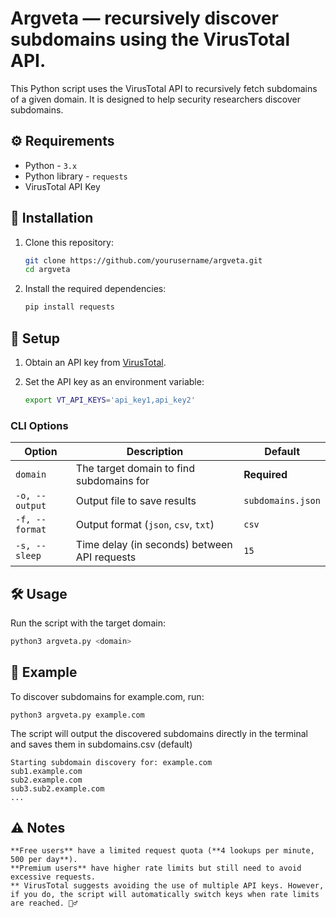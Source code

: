 # Argveta — recursively discover subdomains using the VirusTotal API.

This Python script uses the VirusTotal API to recursively fetch subdomains of a given domain. It is designed to help security researchers discover subdomains.

## ⚙️ Requirements

- Python - `3.x`
- Python library - `requests`
- VirusTotal API Key

## 🚀 Installation

1. Clone this repository:

    ```bash
    git clone https://github.com/yourusername/argveta.git
    cd argveta
    ```

2. Install the required dependencies:

    ```bash
    pip install requests
    ```

## 🔑 Setup

1. Obtain an API key from [VirusTotal](https://www.virustotal.com/).
2. Set the API key as an environment variable:

    ```bash
    export VT_API_KEYS='api_key1,api_key2'
    ```

### **CLI Options**
| Option        | Description                                   | Default          |
|--------------|-----------------------------------------------|------------------|
| `domain`     | The target domain to find subdomains for     | **Required**     |
| `-o, --output` | Output file to save results                 | `subdomains.json` |
| `-f, --format` | Output format (`json`, `csv`, `txt`)        | `csv`            |
| `-s, --sleep`  | Time delay (in seconds) between API requests | `15`             |

## 🛠️ Usage

Run the script with the target domain:

```bash
python3 argveta.py <domain>
```


## 🧪 Example

To discover subdomains for example.com, run:

  ```
  python3 argveta.py example.com
  ```

The script will output the discovered subdomains directly in the terminal and saves them in subdomains.csv (default)

  ```
  Starting subdomain discovery for: example.com
  sub1.example.com
  sub2.example.com
  sub3.sub2.example.com
  ...
  ```

## ⚠️ Notes
```
**Free users** have a limited request quota (**4 lookups per minute, 500 per day**).  
**Premium users** have higher rate limits but still need to avoid excessive requests.
** VirusTotal suggests avoiding the use of multiple API keys. However, if you do, the script will automatically switch keys when rate limits are reached. 🤷‍♂️

```

